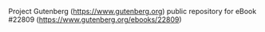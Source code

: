 Project Gutenberg (https://www.gutenberg.org) public repository for eBook #22809 (https://www.gutenberg.org/ebooks/22809)
